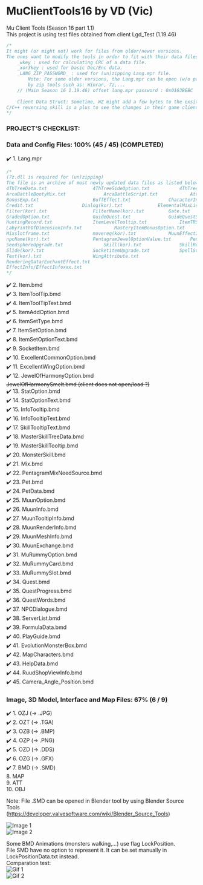 # MuClientTools16 by VD (Vic)
Mu Client Tools (Season 16 part 1.1)  
This project is using test files obtained from client Lgd_Test (1.19.46)

```cpp
/*
It might (or might not) work for files from older/newer versions. 
The ones want to modify the tools in order to fit with their data files should check:
	_wkey : used for calculating CRC of a data file.
	_xor3key : used for basic Dec/Enc data.
	_LANG_ZIP_PASSWORD_ : used for (un)zipping Lang.mpr file. 
		Note: For some older versions, the Lang.mpr can be open (w/o password) 
		by zip tools such as: Winrar, 7z,...
    // (Main Season 16 1.19.46) offset lang.mpr password : 0x0163BEBC
    
	Client Data Struct: Sometime, WZ might add a few bytes to the exsiting. 
C/C++ reversing skill is a plus to see the changes in their game client.
*/
```

### PROJECT'S CHECKLIST:

### Data and Config Files: 100% (45 / 45) (COMPLETED)
:heavy_check_mark:	1.	Lang.mpr  
  
```cpp
/*
(7z.dll is required for (un)zipping)
The file is an archive of most newly updated data files as listed below:
4ThTreeData.txt					4ThTreeSideOption.txt			4ThTreeSkillTooltip.txt
ArcaBattleBootyMix.txt				ArcaBattleScript.txt			AttributeVariation.txt
BonusExp.txt					BuffEffect.txt				CharacterInfoSetup.txt
Credit.txt					Dialog(kor).txt				ElementalMixList.txt
Filter(kor).txt					FilterName(kor).txt			Gate.txt
GradedOption.txt				GuideQuest.txt				GuideQuestString(Kor).txt
HuntingRecord.txt				ItemLevelTooltip.txt			ItemTRSData.txt
LabyrinthOfDimensionInfo.txt			MasteryItemBonusOption.txt		MBoxShop(kor).txt
Mixslotframe.txt				movereq(kor).txt			MuunEffectInfo.txt
npcName(kor).txt				PentagramJewelOptionValue.txt		PentagramOption.txt
SeedsphereUpgrade.txt				Skill(kor).txt				SkillRequire.txt
Slide(kor).txt					SocketitemUpgrade.txt			SpellStone.txt
Text(kor).txt					WingAttribute.txt
RenderingData/EnchantEffect.txt
EffectInfo/EffectInfoxxx.txt
*/
```
  

:heavy_check_mark:	2.	Item.bmd  
:heavy_check_mark:	3.	ItemToolTip.bmd  
:heavy_check_mark:	4.	ItemToolTipText.bmd  
:heavy_check_mark:	5.	ItemAddOption.bmd  
:heavy_check_mark:	6.	ItemSetType.bmd  
:heavy_check_mark:	7.	ItemSetOption.bmd  
:heavy_check_mark:	8.	ItemSetOptionText.bmd  
:heavy_check_mark:	9.	SocketItem.bmd  
:heavy_check_mark:	10.	ExcellentCommonOption.bmd  
:heavy_check_mark:	11.	ExcellentWingOption.bmd  
:heavy_check_mark:	12.	JewelOfHarmonyOption.bmd  
~~JewelOfHarmonySmelt.bmd (client does not open/load ?)~~  
:heavy_check_mark:	13.	StatOption.bmd  
:heavy_check_mark:	14.	StatOptionText.bmd  
:heavy_check_mark:	15.	InfoTooltip.bmd  
:heavy_check_mark:	16.	InfoTooltipText.bmd  
:heavy_check_mark:	17.	SkillTooltipText.bmd  
:heavy_check_mark:	18.	MasterSkillTreeData.bmd  
:heavy_check_mark:	19.	MasterSkillTooltip.bmd  
:heavy_check_mark:	20.	MonsterSkill.bmd  
:heavy_check_mark:	21.	Mix.bmd  
:heavy_check_mark:	22.	PentagramMixNeedSource.bmd  
:heavy_check_mark:	23.	Pet.bmd  
:heavy_check_mark:	24.	PetData.bmd  
:heavy_check_mark:	25.	MuunOption.bmd  
:heavy_check_mark:	26.	MuunInfo.bmd  
:heavy_check_mark:	27.	MuunTooltipInfo.bmd  
:heavy_check_mark:	28.	MuunRenderInfo.bmd  
:heavy_check_mark:	29.	MuunMeshInfo.bmd  
:heavy_check_mark:	30.	MuunExchange.bmd  
:heavy_check_mark:	31.	MuRummyOption.bmd  
:heavy_check_mark:	32.	MuRummyCard.bmd  
:heavy_check_mark:	33.	MuRummySlot.bmd  
:heavy_check_mark:	34.	Quest.bmd  
:heavy_check_mark:	35.	QuestProgress.bmd  
:heavy_check_mark:	36.	QuestWords.bmd  
:heavy_check_mark:	37.	NPCDialogue.bmd  
:heavy_check_mark:	38.	ServerList.bmd  
:heavy_check_mark:	39.	FormulaData.bmd  
:heavy_check_mark:	40.	PlayGuide.bmd  
:heavy_check_mark:	41.	EvolutionMonsterBox.bmd  
:heavy_check_mark:	42.	MapCharacters.bmd  
:heavy_check_mark:	43.	HelpData.bmd  
:heavy_check_mark:	44.	RuudShopViewInfo.bmd  
:heavy_check_mark:	45.	Camera_Angle_Position.bmd  

### Image, 3D Model, Interface and Map Files: 67% (6 / 9)
:heavy_check_mark:	1.	OZJ	(-> .JPG)  
:heavy_check_mark:	2.	OZT	(-> .TGA)  
:heavy_check_mark:	3.	OZB (-> .BMP)  
:heavy_check_mark:	4.	OZP (-> .PNG)  
:heavy_check_mark:	5.	OZD	(-> .DDS)  
:heavy_check_mark:	6.	OZG	(-> .GFX)  
:heavy_check_mark:	7.	BMD (-> .SMD)  
8.	MAP  
9.	ATT  
10.	OBJ  


Note: File .SMD can be opened in Blender tool by using Blender Source Tools  
(https://developer.valvesoftware.com/wiki/Blender_Source_Tools)  

![Image 1](https://i.imgur.com/NTZdSGe.png)  
![Image 2](https://i.imgur.com/7dpsr6C.png)  

Some BMD Animations (monsters walking,...) use flag LockPosition.  
File SMD have no option to represent it. It can be set manually in LockPositionData.txt instead.  
Comparation test:  
![Gif 1](https://i.imgur.com/diERktn.gif)  
![Gif 2](https://i.imgur.com/ZgYMpUD.gif)  
